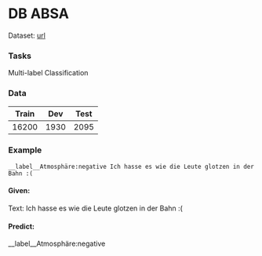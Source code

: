 # DB ABSA

Dataset: [url](https://sites.google.com/view/germeval2017-absa/)


### Tasks
Multi-label Classification

### Data

| Train | Dev  | Test |
|-------|------|------|
| 16200 | 1930 | 2095 |

### Example
```
__label__Atmosphäre:negative Ich hasse es wie die Leute glotzen in der Bahn :(
```

#### Given: 
Text: Ich hasse es wie die Leute glotzen in der Bahn :(

#### Predict: 
__label__Atmosphäre:negative

